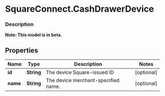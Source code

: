 # SquareConnect.CashDrawerDevice

### Description
**Note: This model is in beta.**



## Properties
Name | Type | Description | Notes
------------ | ------------- | ------------- | -------------
**id** | **String** | The device Square-issued ID | [optional] 
**name** | **String** | The device merchant-specified name. | [optional] 


